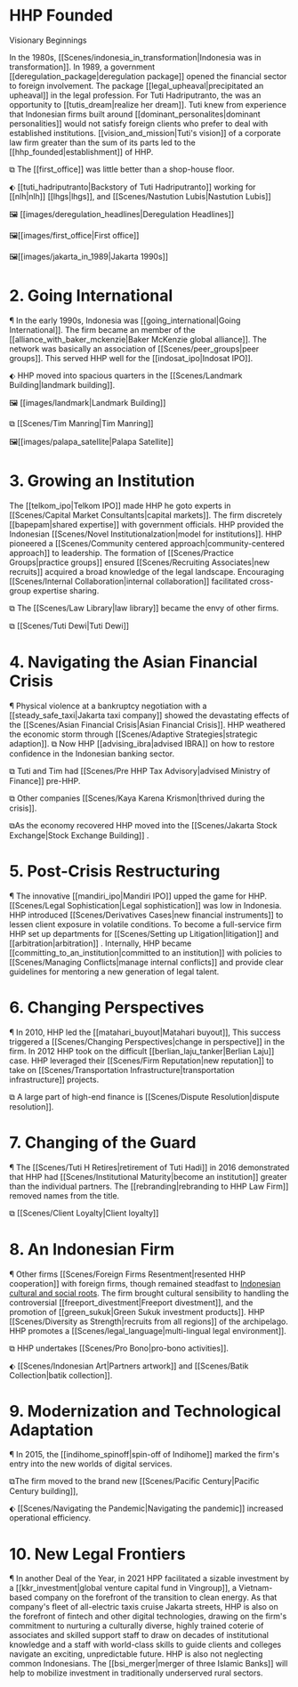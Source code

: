 # HHP Founded

 Visionary Beginnings

In the 1980s, [[Scenes/indonesia_in_transformation|Indonesia was in transformation]]. In 1989, a government [[deregulation_package|deregulation package]]  opened the financial sector to foreign involvement. The package [[legal_upheaval|precipitated an upheaval]] in the legal profession. For Tuti Hadriputranto, the was an opportunity to [[tutis_dream|realize her dream]]. Tuti knew from experience that Indonesian firms built around  [[dominant_personalites|dominant personalities]] would not satisfy foreign clients who prefer to deal with established institutions. [[vision_and_mission|Tuti's vision]] of a corporate law firm greater than the sum of its parts led to the [[hhp_founded|establishment]] of HHP.  

⧉ The [[first_office]]  was little better than a shop-house floor. 

⬖ [[tuti_hadriputranto|Backstory of Tuti Hadriputranto]] working for  [[nlh|nlh]]  [[lhgs|lhgs]], and [[Scenes/Nastution Lubis|Nastution Lubis]] 

🖼️ [[images/deregulation_headlines|Deregulation Headlines]] 

🖼️[[images/first_office|First office]] 

🖼️[[images/jakarta_in_1989|Jakarta 1990s]]

# 2. Going International 

¶ In the early 1990s, Indonesia was [[going_international|Going International]]. The firm  became an  member of the [[alliance_with_baker_mckenzie|Baker McKenzie global alliance]]. The network was basically an association of [[Scenes/peer_groups|peer groups]].  This served HHP well for the  [[indosat_ipo|Indosat IPO]].  

⬖ HHP  moved into spacious quarters in the [[Scenes/Landmark Building|landmark building]].

 🖼️ [[images/landmark|Landmark Building]]

⧉ [[Scenes/Tim Manring|Tim Manring]] 

🖼️[[images/palapa_satellite|Palapa Satellite]] 

# 3. Growing an Institution 

The [[telkom_ipo|Telkom IPO]] made HHP he goto experts in  [[Scenes/Capital Market Consultants|capital markets]]. The firm  discretely [[bapepam|shared expertise]] with government officials.  HHP provided the Indonesian [[Scenes/Novel Institutionalzation|model for institutions]]. HHP pioneered a [[Scenes/Community centered approach|community-centered approach]] to leadership.  The formation of [[Scenes/Practice Groups|practice groups]] ensured [[Scenes/Recruiting Associates|new recruits]] acquired a broad knowledge of the legal landscape. Encouraging [[Scenes/Internal Collaboration|internal collaboration]] facilitated cross-group expertise sharing. 

⧉ The [[Scenes/Law Library|law library]] became the envy of other firms. 

⧉ [[Scenes/Tuti Dewi|Tuti Dewi]] 

# 4. Navigating the Asian Financial Crisis 

¶ Physical violence at a bankruptcy negotiation with a  [[steady_safe_taxi|Jakarta taxi company]] showed the devastating effects of the [[Scenes/Asian Financial Crisis|Asian Financial Crisis]]. HHP weathered the economic storm through [[Scenes/Adaptive Strategies|strategic adaption]]. ⧉ Now  HHP [[advising_ibra|advised  IBRA]] on how to restore confidence in the Indonesian banking sector.  

⧉ Tuti and Tim had  [[Scenes/Pre HHP Tax Advisory|advised Ministry of Finance]] pre-HHP. 

⧉ Other companies [[Scenes/Kaya Karena Krismon|thrived during the crisis]]. 

⧉As the economy recovered HHP moved into the [[Scenes/Jakarta Stock Exchange|Stock Exchange Building]] .

# 5. Post-Crisis Restructuring

¶ The innovative [[mandiri_ipo|Mandiri IPO]] upped the game for HHP.  [[Scenes/Legal Sophistication|Legal sophistication]] was low in Indonesia. HHP introduced [[Scenes/Derivatives Cases|new financial instruments]] to lessen client exposure in volatile conditions. To become a full-service firm HHP set up departments for [[Scenes/Setting up Litigation|litigation]] and [[arbitration|arbitration]] . Internally, HHP became  [[committing_to_an_institution|committed to an institution]] with policies to [[Scenes/Managing Conflicts|manage internal conflicts]] and provide clear guidelines for mentoring a new generation of legal talent. 

# 6. Changing Perspectives

¶ In 2010, HHP led the  [[matahari_buyout|Matahari  buyout]], This success  triggered a [[Scenes/Changing Perspectives|change in perspective]] in the firm. In 2012 HHP took on the difficult [[berlian_laju_tanker|Berlian Laju]] case. HHP leveraged their [[Scenes/Firm Reputation|new reputation]] to take on [[Scenes/Transportation Infrastructure|transportation infrastructure]] projects. 

⧉ A large part of high-end finance is [[Scenes/Dispute Resolution|dispute resolution]]. 

# 7. Changing of the Guard

¶ The [[Scenes/Tuti H Retires|retirement of Tuti Hadi]] in 2016 demonstrated that HHP had [[Scenes/Institutional Maturity|become an institution]] greater than the individual partners. The [[rebranding|rebranding to HHP Law Firm]] removed names from the title. 

⧉ [[Scenes/Client Loyalty|Client loyalty]]


# 8. An Indonesian Firm

¶ Other firms [[Scenes/Foreign Firms Resentment|resented HHP cooperation]] with foreign firms, though remained steadfast to [Indonesian cultural and social roots](). The firm brought cultural sensibility to  handling the controversial [[freeport_divestment|Freeport divestment]], and the promotion of [[green_sukuk|Green Sukuk investment products]].  HHP [[Scenes/Diversity as Strength|recruits from all regions]] of the archipelago. HHP promotes a [[Scenes/legal_language|multi-lingual legal environment]]. 

⧉ HHP undertakes [[Scenes/Pro Bono|pro-bono activities]]. 

⬖ [[Scenes/Indonesian Art|Partners artwork]] and [[Scenes/Batik Collection|batik collection]].

# 9. Modernization and Technological Adaptation 

¶ In 2015, the [[indihome_spinoff|spin-off of Indihome]] marked the firm's entry into the new worlds of digital services.  

⧉The firm moved to the brand new [[Scenes/Pacific Century|Pacific Century building]], 

⬖ [[Scenes/Navigating the Pandemic|Navigating the pandemic]] increased operational efficiency.

# 10.  New Legal Frontiers

¶ In another Deal of the Year, in 2021 HPP facilitated a sizable investment by a [[kkr_investment|global venture capital fund in Vingroup]], a Vietnam-based company on the forefront of the transition to clean energy. As that company's fleet of all-electric taxis cruise Jakarta streets, HHP is also on the forefront of fintech and other digital technologies, drawing on the firm's commitment to nurturing a culturally diverse, highly trained coterie of associates and skilled support staff to draw on decades of institutional knowledge and a staff with world-class skills to guide clients and colleges navigate an exciting, unpredictable future. HHP is also not neglecting common Indonesians. The [[bsi_merger|merger of three Islamic Banks]] will help to mobilize investment in traditionally underserved rural sectors. 



